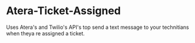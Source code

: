 # Atera-Ticket-Assigned
Uses Atera's and Twilio's API's top send a text message to your technitians when theya re assigned a ticket.
